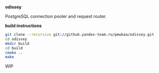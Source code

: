 
**odissey**

PostgreSQL connection pooler and request router.

**build instructions**

```sh
git clone --recursive git://github.yandex-team.ru/pmwkaa/odissey.git
cd odissey
mkdir build
cd build
cmake ..
make
```

WIP
